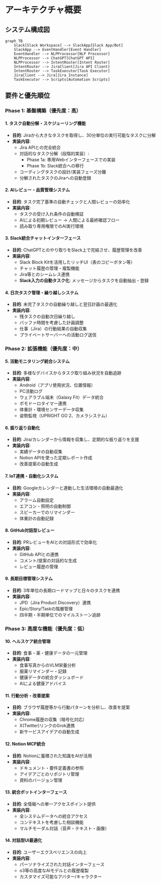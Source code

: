 # アーキテクチャ概要

## システム構成図

```mermaid
graph TB
    Slack[Slack Workspace] --> SlackApp[Slack App/Bot]
    SlackApp --> EventHandler[Event Handler]
    EventHandler --> NLPProcessor[NLP Processor]
    NLPProcessor --> ChatGPT[ChatGPT API]
    NLPProcessor --> IntentRouter[Intent Router]
    IntentRouter --> JiraClient[Jira API Client]
    IntentRouter --> TaskExecutor[Task Executor]
    JiraClient --> Jira[Jira Instance]
    TaskExecutor --> Scripts[Automation Scripts]
```

## 要件と優先順位

### Phase 1: 基盤構築（優先度：高）

#### 1. タスク自動分解・スケジューリング機能
- **目的**: Jiraから大きなタスクを取得し、30分単位の実行可能なタスクに分解
- **実装内容**:
  - Jira APIとの完全統合
  - 対話的なタスク分解（段階的実装）:
    - Phase 1a: 専用Webインターフェースでの実装
    - Phase 1b: Slack統合への移行
  - コーディングタスクの設計/実装フェーズ分離
  - 分解されたタスクのJiraへの自動登録

#### 2. AIレビュー・品質管理システム
- **目的**: タスク完了基準の自動チェックと人間レビューの効率化
- **実装内容**:
  - タスクの受け入れ条件の自動検証
  - AIによる初期レビュー → 人間による最終確認フロー
  - 読み取り専用権限でのAI実行環境

#### 3. Slack統合チャットインターフェース
- **目的**: ChatGPTとのやり取りをSlack上で完結させ、履歴管理を改善
- **実装内容**:
  - Slack Block Kitを活用したリッチUI（表のコピーボタン等）
  - チャット履歴の管理・複製機能
  - Jira等とのシームレス連携
  - **Slack入力の自動タスク化**: メッセージからタスクを自動抽出・登録

#### 4. 日次タスク管理・繰り越しシステム
- **目的**: 未完了タスクの自動繰り越しと翌日計画の最適化
- **実装内容**:
  - 残タスクの自動次日繰り越し
  - バッファ時間を考慮した計画調整
  - 仕事（Jira）の行動結果の自動収集
  - プライベートサーバーへの活動ログ送信

### Phase 2: 拡張機能（優先度：中）

#### 5. 活動モニタリング統合システム
- **目的**: 多様なデバイスからタスク取り組み状況を自動追跡
- **実装内容**:
  - Android（アプリ使用状況、位置情報）
  - PC活動ログ
  - ウェアラブル端末（Galaxy Fit）データ統合
  - ポモドーロタイマー連携
  - 体重計・環境センサーデータ収集
  - 姿勢監視（UPRIGHT GO 2、カメラシステム）

#### 6. 振り返り自動化
- **目的**: Jira/カレンダーから情報を収集し、定期的な振り返りを支援
- **実装内容**:
  - 実績データの自動収集
  - Notion APIを使った定期レポート作成
  - 改善提案の自動生成

#### 7. IoT連携・自動化システム
- **目的**: Googleカレンダーと連動した生活環境の自動最適化
- **実装内容**:
  - アラーム自動設定
  - エアコン・照明の自動制御
  - スピーカーでのリマインダー
  - 体重計の自動記録

#### 8. GitHub対話型レビュー
- **目的**: PRレビューをAIとの対話形式で効率化
- **実装内容**:
  - GitHub APIとの連携
  - コメント/提案の対話的な生成
  - レビュー履歴の管理

#### 9. 長期目標管理システム
- **目的**: 3年単位の長期ロードマップと日々のタスクを連携
- **実装内容**:
  - JPD（Jira Product Discovery）連携
  - Epic/Story/Taskの階層管理
  - 四半期・半期単位でのマイルストーン追跡

### Phase 3: 高度な機能（優先度：低）

#### 10. ヘルスケア統合管理
- **目的**: 食事・薬・健康データの一元管理
- **実装内容**:
  - 食事写真からのVLM栄養分析
  - 服薬リマインダー・記録
  - 健康データの統合ダッシュボード
  - AIによる健康アドバイス

#### 11. 行動分析・改善提案
- **目的**: ブラウザ履歴等から行動パターンを分析し、改善を提案
- **実装内容**:
  - Chrome履歴の収集（暗号化対応）
  - X(Twitter)リンクのGrok連携
  - 新サービスアイデアの自動生成

#### 12. Notion MCP統合
- **目的**: Notionに蓄積された知識をAIが活用
- **実装内容**:
  - ドキュメント・要件定義書の参照
  - アイデアごとのリポジトリ管理
  - 資料のバージョン管理

#### 13. 統合ボットインターフェース
- **目的**: 全情報への単一アクセスポイント提供
- **実装内容**:
  - 全システムデータへの統合アクセス
  - コンテキストを考慮した相談機能
  - マルチモーダル対話（音声・テキスト・画像）

#### 14. 対話型UI最適化
- **目的**: ユーザーエクスペリエンスの向上
- **実装内容**:
  - パーソナライズされた対話インターフェース
  - o3等の高度なAIモデルとの履歴複製
  - カスタマイズ可能なアバター/キャラクター
